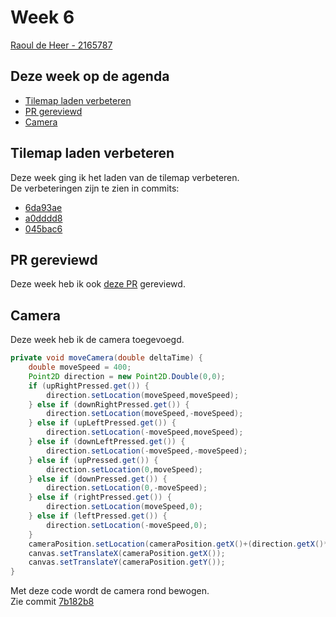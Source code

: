 # Week 6
[Raoul de Heer - 2165787](https://github.com/raouldeheer)
## Deze week op de agenda

-   [Tilemap laden verbeteren](#Tilemap-laden-verbeteren)
-   [PR gereviewd](#PR-gereviewd)
-   [Camera](#Camera)

## Tilemap laden verbeteren
Deze week ging ik het laden van de tilemap verbeteren.   
De verbeteringen zijn te zien in commits:
-   [6da93ae](https://github.com/ti-festival-planner/project/commit/6da93aea93a0ff711d8b5a6dab1e5fb48475b5b3)
-   [a0dddd8](https://github.com/ti-festival-planner/project/commit/a0dddd881806bbdfd2befdf2ac6552e7a37b2953)
-   [045bac6](https://github.com/ti-festival-planner/project/commit/045bac62fee4d9f914d817f19d8f26aa74d23205)


## PR gereviewd 
Deze week heb ik ook [deze PR](https://github.com/ti-festival-planner/project/pull/12) gereviewd. 

## Camera
Deze week heb ik de camera toegevoegd.  
```java
private void moveCamera(double deltaTime) {
    double moveSpeed = 400;
    Point2D direction = new Point2D.Double(0,0);
    if (upRightPressed.get()) {
        direction.setLocation(moveSpeed,moveSpeed);
    } else if (downRightPressed.get()) {
        direction.setLocation(moveSpeed,-moveSpeed);
    } else if (upLeftPressed.get()) {
        direction.setLocation(-moveSpeed,moveSpeed);
    } else if (downLeftPressed.get()) {
        direction.setLocation(-moveSpeed,-moveSpeed);
    } else if (upPressed.get()) {
        direction.setLocation(0,moveSpeed);
    } else if (downPressed.get()) {
        direction.setLocation(0,-moveSpeed);
    } else if (rightPressed.get()) {
        direction.setLocation(moveSpeed,0);
    } else if (leftPressed.get()) {
        direction.setLocation(-moveSpeed,0);
    }
    cameraPosition.setLocation(cameraPosition.getX()+(direction.getX()*deltaTime), cameraPosition.getY()+ (direction.getY()*deltaTime));
    canvas.setTranslateX(cameraPosition.getX());
    canvas.setTranslateY(cameraPosition.getY());
}
```
Met deze code wordt de camera rond bewogen.  
Zie commit [7b182b8](https://github.com/ti-festival-planner/project/commit/7b182b828f224830eb332aa15b4b7cec0fd12f8a)